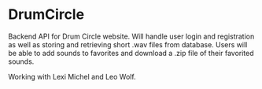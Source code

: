 # DrumCircle

Backend API for Drum Circle website. Will handle user login and registration as well as storing and retrieving short .wav files from database. Users will be able to add sounds to favorites and download a .zip file of their favorited sounds.

Working with Lexi Michel and Leo Wolf. 
